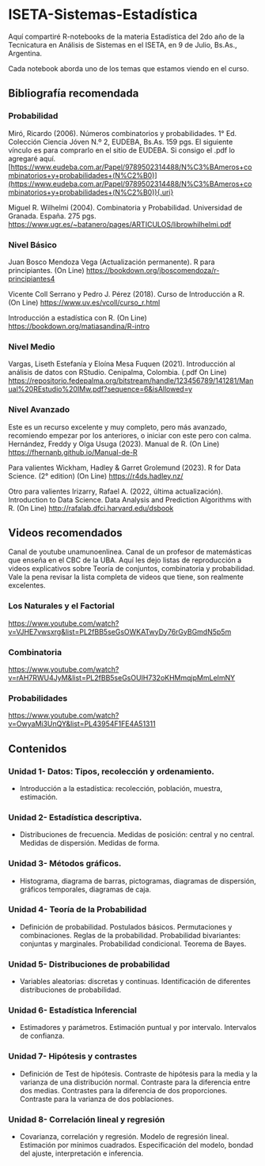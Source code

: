# ISETA-Sistemas-Estadística

Aquí compartiré R-notebooks de la materia Estadística del 2do año de la Tecnicatura en Análisis de Sistemas en el ISETA, en 9 de Julio, Bs.As., Argentina.

Cada notebook aborda uno de los temas que estamos viendo en el curso.

## Bibliografía recomendada

### Probabilidad

Miró, Ricardo (2006). Números combinatorios y probabilidades. 1° Ed. Colección Ciencia Jóven N.º 2, EUDEBA, Bs.As. 159 pgs. El siguiente vínculo es para comprarlo en el sitio de EUDEBA. Si consigo el .pdf lo agregaré aquí. [https://www.eudeba.com.ar/Papel/9789502314488/N%C3%BAmeros+combinatorios+y+probabilidades+(N%C2%B0)](https://www.eudeba.com.ar/Papel/9789502314488/N%C3%BAmeros+combinatorios+y+probabilidades+(N%C2%B0)){.uri}

Miguel R. Wilhelmi (2004). Combinatoria y Probabilidad. Universidad de Granada. España. 275 pgs. <https://www.ugr.es/~batanero/pages/ARTICULOS/librowhilhelmi.pdf>

### Nivel Básico

Juan Bosco Mendoza Vega (Actualización permanente). R para principiantes. (On Line) <https://bookdown.org/jboscomendoza/r-principiantes4>

Vicente Coll Serrano y Pedro J. Pérez (2018). Curso de Introducción a R. (On Line) <https://www.uv.es/vcoll/curso_r.html>

Introducción a estadística con R. (On Line) <https://bookdown.org/matiasandina/R-intro>

### Nivel Medio

Vargas, Liseth Estefanía y Eloína Mesa Fuquen (2021). Introducción al análisis de datos con RStudio. Cenipalma, Colombia. (.pdf On Line) <https://repositorio.fedepalma.org/bitstream/handle/123456789/141281/Manual%20REstudio%20IMw.pdf?sequence=6&isAllowed=y>

### Nivel Avanzado

Este es un recurso excelente y muy completo, pero más avanzado, recomiendo empezar por los anteriores, o iniciar con este pero con calma. Hernández, Freddy y Olga Usuga (2023). Manual de R. (On Line) <https://fhernanb.github.io/Manual-de-R>

Para valientes Wickham, Hadley & Garret Grolemund (2023). R for Data Science. (2° edition) (On Line) <https://r4ds.hadley.nz/>

Otro para valientes Irizarry, Rafael A. (2022, última actualización). Introduction to Data Science. Data Analysis and Prediction Algorithms with R. (On Line) <http://rafalab.dfci.harvard.edu/dsbook>

## Videos recomendados

Canal de youtube unamunoenlinea. Canal de un profesor de matemásticas que enseña en el CBC de la UBA. Aquí les dejo listas de reproducción a videos explicativos sobre Teoría de conjuntos, combinatoria y probabilidad. Vale la pena revisar la lista completa de videos que tiene, son realmente excelentes.

### Los Naturales y el Factorial

<https://www.youtube.com/watch?v=VJHE7vwsxrg&list=PL2fBB5seGsOWKATwyDy76rGyBGmdN5p5m>

### Combinatoria

<https://www.youtube.com/watch?v=rAH7RWU4JyM&list=PL2fBB5seGsOUIH732oKHMmqjpMmLeImNY>

### Probabilidades

<https://www.youtube.com/watch?v=OwyaMi3UnQY&list=PL43954F1FE4A51311>

## Contenidos

### Unidad 1- Datos: Tipos, recolección y ordenamiento.

- Introducción a la estadística: recolección, población, muestra, estimación.

### Unidad 2- Estadística descriptiva.

- Distribuciones de frecuencia. Medidas de posición: central y no central. Medidas de dispersión. Medidas de forma.

### Unidad 3- Métodos gráficos.

- Histograma, diagrama de barras, pictogramas, diagramas de dispersión, gráficos temporales, diagramas de caja.

### Unidad 4- Teoría de la Probabilidad

- Definición de probabilidad. Postulados básicos. Permutaciones y combinaciones. Reglas de la probabilidad. Probabilidad bivariantes: conjuntas y marginales. Probabilidad condicional. Teorema de Bayes.

### Unidad 5- Distribuciones de probabilidad

- Variables aleatorias: discretas y continuas. Identificación de diferentes distribuciones de probabilidad.

### Unidad 6- Estadística Inferencial

- Estimadores y parámetros. Estimación puntual y por intervalo. Intervalos de confianza.

### Unidad 7- Hipótesis y contrastes

- Definición de Test de hipótesis. Contraste de hipótesis para la media y la varianza de una distribución normal. Contraste para la diferencia entre dos medias. Contrastes para la diferencia de dos proporciones. Contraste para la varianza de dos poblaciones.

### Unidad 8- Correlación lineal y regresión

- Covarianza, correlación y regresión. Modelo de regresión lineal. Estimación por mínimos cuadrados. Especificación del modelo, bondad del ajuste, interpretación e inferencia.
